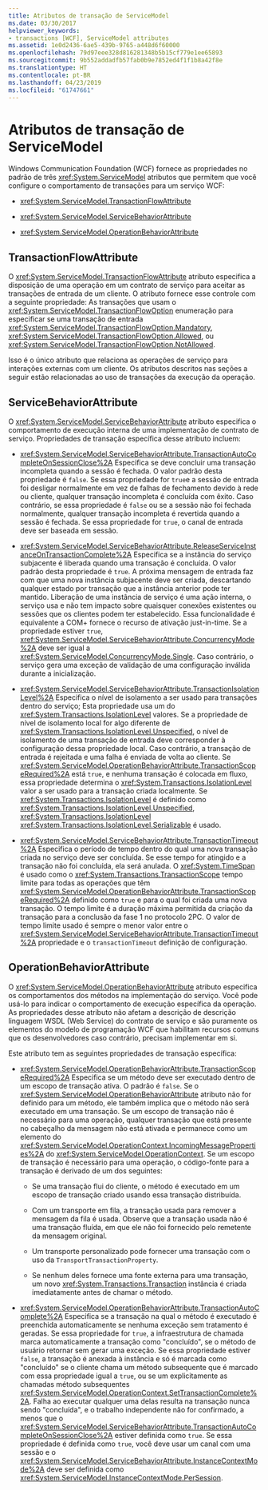 ```yaml
---
title: Atributos de transação de ServiceModel
ms.date: 03/30/2017
helpviewer_keywords:
- transactions [WCF], ServiceModel attributes
ms.assetid: 1e0d2436-6ae5-439b-9765-a448d6f60000
ms.openlocfilehash: 79d97eee328d816281348b5b15cf779e1ee65893
ms.sourcegitcommit: 9b552addadfb57fab0b9e7852ed4f1f1b8a42f8e
ms.translationtype: HT
ms.contentlocale: pt-BR
ms.lasthandoff: 04/23/2019
ms.locfileid: "61747661"
---
```

# <a name="servicemodel-transaction-attributes"></a>Atributos de transação de ServiceModel
Windows Communication Foundation (WCF) fornece as propriedades no padrão de três <xref:System.ServiceModel> atributos que permitem que você configure o comportamento de transações para um serviço WCF:  
  
- <xref:System.ServiceModel.TransactionFlowAttribute>  
  
- <xref:System.ServiceModel.ServiceBehaviorAttribute>  
  
- <xref:System.ServiceModel.OperationBehaviorAttribute>  
  
## <a name="transactionflowattribute"></a>TransactionFlowAttribute  
 O <xref:System.ServiceModel.TransactionFlowAttribute> atributo especifica a disposição de uma operação em um contrato de serviço para aceitar as transações de entrada de um cliente. O atributo fornece esse controle com a seguinte propriedade: As transações que usam o <xref:System.ServiceModel.TransactionFlowOption> enumeração para especificar se uma transação de entrada <xref:System.ServiceModel.TransactionFlowOption.Mandatory>, <xref:System.ServiceModel.TransactionFlowOption.Allowed>, ou <xref:System.ServiceModel.TransactionFlowOption.NotAllowed>.  
  
 Isso é o único atributo que relaciona as operações de serviço para interações externas com um cliente. Os atributos descritos nas seções a seguir estão relacionadas ao uso de transações da execução da operação.  
  
## <a name="servicebehaviorattribute"></a>ServiceBehaviorAttribute  
 O <xref:System.ServiceModel.ServiceBehaviorAttribute> atributo especifica o comportamento de execução interna de uma implementação de contrato de serviço. Propriedades de transação específica desse atributo incluem:  
  
- <xref:System.ServiceModel.ServiceBehaviorAttribute.TransactionAutoCompleteOnSessionClose%2A> Especifica se deve concluir uma transação incompleta quando a sessão é fechada. O valor padrão desta propriedade é `false`. Se essa propriedade for `true`e a sessão de entrada foi desligar normalmente em vez de falhas de fechamento devido à rede ou cliente, qualquer transação incompleta é concluída com êxito. Caso contrário, se essa propriedade é `false` ou se a sessão não foi fechada normalmente, qualquer transação incompleta é revertida quando a sessão é fechada. Se essa propriedade for `true`, o canal de entrada deve ser baseada em sessão.  
  
- <xref:System.ServiceModel.ServiceBehaviorAttribute.ReleaseServiceInstanceOnTransactionComplete%2A> Especifica se a instância do serviço subjacente é liberada quando uma transação é concluída. O valor padrão desta propriedade é `true`. A próxima mensagem de entrada faz com que uma nova instância subjacente deve ser criada, descartando qualquer estado por transação que a instância anterior pode ter mantido. Liberação de uma instância de serviço é uma ação interna, o serviço usa e não tem impacto sobre quaisquer conexões existentes ou sessões que os clientes podem ter estabelecido. Essa funcionalidade é equivalente a COM+ fornece o recurso de ativação just-in-time. Se a propriedade estiver `true`, <xref:System.ServiceModel.ServiceBehaviorAttribute.ConcurrencyMode%2A> deve ser igual a <xref:System.ServiceModel.ConcurrencyMode.Single>. Caso contrário, o serviço gera uma exceção de validação de uma configuração inválida durante a inicialização.  
  
- <xref:System.ServiceModel.ServiceBehaviorAttribute.TransactionIsolationLevel%2A> Especifica o nível de isolamento a ser usado para transações dentro do serviço; Esta propriedade usa um do <xref:System.Transactions.IsolationLevel> valores. Se a propriedade de nível de isolamento local for algo diferente de <xref:System.Transactions.IsolationLevel.Unspecified>, o nível de isolamento de uma transação de entrada deve corresponder à configuração dessa propriedade local. Caso contrário, a transação de entrada é rejeitada e uma falha é enviada de volta ao cliente. Se <xref:System.ServiceModel.OperationBehaviorAttribute.TransactionScopeRequired%2A> está `true`, e nenhuma transação é colocada em fluxo, essa propriedade determina o <xref:System.Transactions.IsolationLevel> valor a ser usado para a transação criada localmente. Se <xref:System.Transactions.IsolationLevel> é definido como <xref:System.Transactions.IsolationLevel.Unspecified>, <xref:System.Transactions.IsolationLevel> <xref:System.Transactions.IsolationLevel.Serializable> é usado.  
  
- <xref:System.ServiceModel.ServiceBehaviorAttribute.TransactionTimeout%2A> Especifica o período de tempo dentro do qual uma nova transação criada no serviço deve ser concluída. Se esse tempo for atingido e a transação não foi concluída, ela será anulada. O <xref:System.TimeSpan> é usado como o <xref:System.Transactions.TransactionScope> tempo limite para todas as operações que têm <xref:System.ServiceModel.OperationBehaviorAttribute.TransactionScopeRequired%2A> definido como `true` e para o qual foi criada uma nova transação. O tempo limite é a duração máxima permitida da criação da transação para a conclusão da fase 1 no protocolo 2PC. O valor de tempo limite usado é sempre o menor valor entre o <xref:System.ServiceModel.ServiceBehaviorAttribute.TransactionTimeout%2A> propriedade e o `transactionTimeout` definição de configuração.  
  
## <a name="operationbehaviorattribute"></a>OperationBehaviorAttribute  
 O <xref:System.ServiceModel.OperationBehaviorAttribute> atributo especifica os comportamentos dos métodos na implementação do serviço. Você pode usá-lo para indicar o comportamento de execução específica da operação. As propriedades desse atributo não afetam a descrição de descrição linguagem WSDL (Web Service) do contrato de serviço e são puramente os elementos do modelo de programação WCF que habilitam recursos comuns que os desenvolvedores caso contrário, precisam implementar em si.  
  
 Este atributo tem as seguintes propriedades de transação específica:  
  
- <xref:System.ServiceModel.OperationBehaviorAttribute.TransactionScopeRequired%2A> Especifica se um método deve ser executado dentro de um escopo de transação ativa. O padrão é `false`. Se o <xref:System.ServiceModel.OperationBehaviorAttribute> atributo não for definido para um método, ele também implica que o método não será executado em uma transação. Se um escopo de transação não é necessário para uma operação, qualquer transação que está presente no cabeçalho da mensagem não está ativada e permanece como um elemento do <xref:System.ServiceModel.OperationContext.IncomingMessageProperties%2A> do <xref:System.ServiceModel.OperationContext>. Se um escopo de transação é necessário para uma operação, o código-fonte para a transação é derivado de um dos seguintes:  
  
    - Se uma transação flui do cliente, o método é executado em um escopo de transação criado usando essa transação distribuída.  
  
    - Com um transporte em fila, a transação usada para remover a mensagem da fila é usada. Observe que a transação usada não é uma transação fluída, em que ele não foi fornecido pelo remetente da mensagem original.  
  
    - Um transporte personalizado pode fornecer uma transação com o uso da `TransportTransactionProperty`.  
  
    - Se nenhum deles fornece uma fonte externa para uma transação, um novo <xref:System.Transactions.Transaction> instância é criada imediatamente antes de chamar o método.  
  
- <xref:System.ServiceModel.OperationBehaviorAttribute.TransactionAutoComplete%2A> Especifica se a transação na qual o método é executado é preenchida automaticamente se nenhuma exceção sem tratamento é geradas. Se essa propriedade for `true`, a infraestrutura de chamada marca automaticamente a transação como "concluído", se o método de usuário retornar sem gerar uma exceção. Se essa propriedade estiver `false`, a transação é anexada à instância e só é marcada como "concluído" se o cliente chama um método subsequente que é marcado com essa propriedade igual a `true`, ou se um explicitamente as chamadas método subsequentes <xref:System.ServiceModel.OperationContext.SetTransactionComplete%2A>. Falha ao executar qualquer uma delas resulta na transação nunca sendo "concluída", e o trabalho independente não for confirmado, a menos que o <xref:System.ServiceModel.ServiceBehaviorAttribute.TransactionAutoCompleteOnSessionClose%2A> estiver definida como `true`. Se essa propriedade é definida como `true`, você deve usar um canal com uma sessão e o <xref:System.ServiceModel.ServiceBehaviorAttribute.InstanceContextMode%2A> deve ser definida como <xref:System.ServiceModel.InstanceContextMode.PerSession>.
